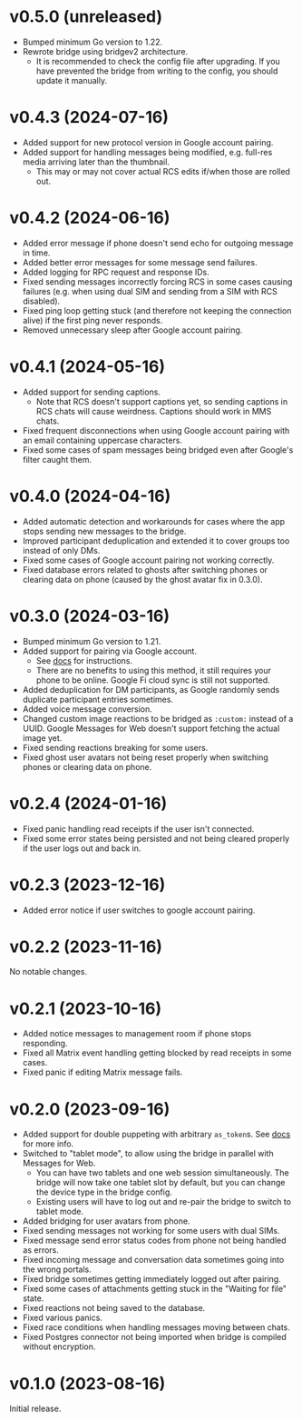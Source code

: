 # v0.5.0 (unreleased)

* Bumped minimum Go version to 1.22.
* Rewrote bridge using bridgev2 architecture.
  * It is recommended to check the config file after upgrading. If you have
    prevented the bridge from writing to the config, you should update it
    manually.

# v0.4.3 (2024-07-16)

* Added support for new protocol version in Google account pairing.
* Added support for handling messages being modified, e.g. full-res media
  arriving later than the thumbnail.
  * This may or may not cover actual RCS edits if/when those are rolled out.

# v0.4.2 (2024-06-16)

* Added error message if phone doesn't send echo for outgoing message in
  time.
* Added better error messages for some message send failures.
* Added logging for RPC request and response IDs.
* Fixed sending messages incorrectly forcing RCS in some cases causing failures
  (e.g. when using dual SIM and sending from a SIM with RCS disabled).
* Fixed ping loop getting stuck (and therefore not keeping the connection
  alive) if the first ping never responds.
* Removed unnecessary sleep after Google account pairing.

# v0.4.1 (2024-05-16)

* Added support for sending captions.
  * Note that RCS doesn't support captions yet, so sending captions in RCS
    chats will cause weirdness. Captions should work in MMS chats.
* Fixed frequent disconnections when using Google account pairing with an
  email containing uppercase characters.
* Fixed some cases of spam messages being bridged even after Google's filter
  caught them.

# v0.4.0 (2024-04-16)

* Added automatic detection and workarounds for cases where the app stops
  sending new messages to the bridge.
* Improved participant deduplication and extended it to cover groups too
  instead of only DMs.
* Fixed some cases of Google account pairing not working correctly.
* Fixed database errors related to ghosts after switching phones or clearing
  data on phone (caused by the ghost avatar fix in 0.3.0).

# v0.3.0 (2024-03-16)

* Bumped minimum Go version to 1.21.
* Added support for pairing via Google account.
  * See [docs](https://docs.mau.fi/bridges/go/gmessages/authentication.html)
    for instructions.
  * There are no benefits to using this method, it still requires your phone to
    be online. Google Fi cloud sync is still not supported.
* Added deduplication for DM participants, as Google randomly sends duplicate
  participant entries sometimes.
* Added voice message conversion.
* Changed custom image reactions to be bridged as `:custom:` instead of a UUID.
  Google Messages for Web doesn't support fetching the actual image yet.
* Fixed sending reactions breaking for some users.
* Fixed ghost user avatars not being reset properly when switching phones or
  clearing data on phone.

# v0.2.4 (2024-01-16)

* Fixed panic handling read receipts if the user isn't connected.
* Fixed some error states being persisted and not being cleared properly
  if the user logs out and back in.

# v0.2.3 (2023-12-16)

* Added error notice if user switches to google account pairing.

# v0.2.2 (2023-11-16)

No notable changes.

# v0.2.1 (2023-10-16)

* Added notice messages to management room if phone stops responding.
* Fixed all Matrix event handling getting blocked by read receipts in some cases.
* Fixed panic if editing Matrix message fails.

# v0.2.0 (2023-09-16)

* Added support for double puppeting with arbitrary `as_token`s.
  See [docs](https://docs.mau.fi/bridges/general/double-puppeting.html#appservice-method-new) for more info.
* Switched to "tablet mode", to allow using the bridge in parallel with
  Messages for Web.
  * You can have two tablets and one web session simultaneously. The bridge
    will now take one tablet slot by default, but you can change the device
    type in the bridge config.
  * Existing users will have to log out and re-pair the bridge to switch to
    tablet mode.
* Added bridging for user avatars from phone.
* Fixed sending messages not working for some users with dual SIMs.
* Fixed message send error status codes from phone not being handled as errors.
* Fixed incoming message and conversation data sometimes going into the wrong
  portals.
* Fixed bridge sometimes getting immediately logged out after pairing.
* Fixed some cases of attachments getting stuck in the "Waiting for file" state.
* Fixed reactions not being saved to the database.
* Fixed various panics.
* Fixed race conditions when handling messages moving between chats.
* Fixed Postgres connector not being imported when bridge is compiled without
  encryption.

# v0.1.0 (2023-08-16)

Initial release.
